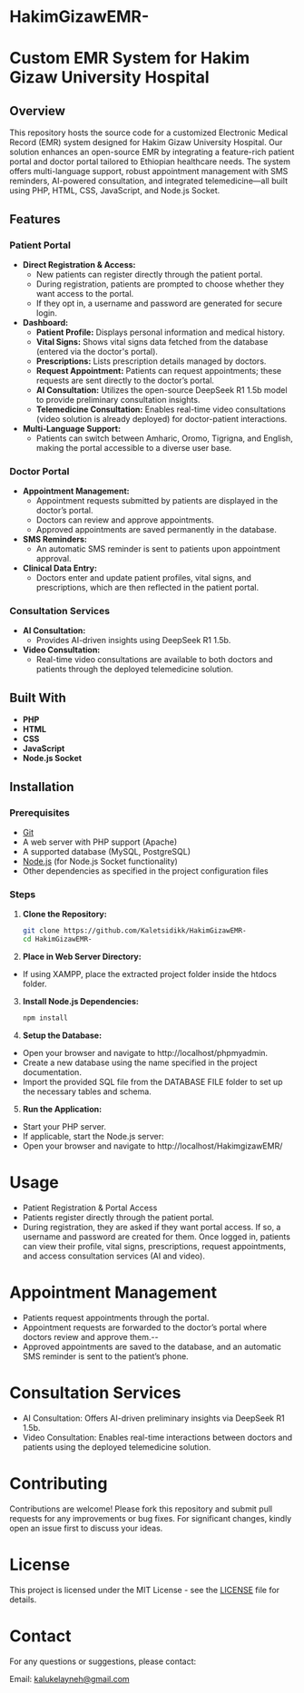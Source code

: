 # HakimGizawEMR-
# Custom EMR System for Hakim Gizaw University Hospital

## Overview

This repository hosts the source code for a customized Electronic Medical Record (EMR) system designed for Hakim Gizaw University Hospital. Our solution enhances an open-source EMR by integrating a feature-rich patient portal and doctor portal tailored to Ethiopian healthcare needs. The system offers multi-language support, robust appointment management with SMS reminders, AI-powered consultation, and integrated telemedicine—all built using PHP, HTML, CSS, JavaScript, and Node.js Socket.

## Features

### Patient Portal
- **Direct Registration & Access:**
  - New patients can register directly through the patient portal.
  - During registration, patients are prompted to choose whether they want access to the portal.
  - If they opt in, a username and password are generated for secure login.
- **Dashboard:**
  - **Patient Profile:** Displays personal information and medical history.
  - **Vital Signs:** Shows vital signs data fetched from the database (entered via the doctor's portal).
  - **Prescriptions:** Lists prescription details managed by doctors.
  - **Request Appointment:** Patients can request appointments; these requests are sent directly to the doctor’s portal.
  - **AI Consultation:** Utilizes the open-source DeepSeek R1 1.5b model to provide preliminary consultation insights.
  - **Telemedicine Consultation:** Enables real-time video consultations (video solution is already deployed) for doctor-patient interactions.
- **Multi-Language Support:**
  - Patients can switch between Amharic, Oromo, Tigrigna, and English, making the portal accessible to a diverse user base.

### Doctor Portal
- **Appointment Management:**
  - Appointment requests submitted by patients are displayed in the doctor’s portal.
  - Doctors can review and approve appointments.
  - Approved appointments are saved permanently in the database.
- **SMS Reminders:**
  - An automatic SMS reminder is sent to patients upon appointment approval.
- **Clinical Data Entry:**
  - Doctors enter and update patient profiles, vital signs, and prescriptions, which are then reflected in the patient portal.

### Consultation Services
- **AI Consultation:**
  - Provides AI-driven insights using DeepSeek R1 1.5b.
- **Video Consultation:**
  - Real-time video consultations are available to both doctors and patients through the deployed telemedicine solution.

## Built With

- **PHP**
- **HTML**
- **CSS**
- **JavaScript**
- **Node.js Socket**

## Installation

### Prerequisites
- [Git](https://git-scm.com/)
- A web server with PHP support (Apache)
- A supported database (MySQL, PostgreSQL)
- [Node.js](https://nodejs.org/) (for Node.js Socket functionality)
- Other dependencies as specified in the project configuration files

### Steps
1. **Clone the Repository:**
   ```bash
   git clone https://github.com/Kaletsidikk/HakimGizawEMR-
   cd HakimGizawEMR-
   
2. **Place in Web Server Directory:**

- If using XAMPP, place the extracted project folder inside the htdocs folder.
3. **Install Node.js Dependencies:**
   ```bash
   npm install

4. **Setup the Database:**

- Open your browser and navigate to http://localhost/phpmyadmin.
- Create a new database using the name specified in the project documentation.
- Import the provided SQL file from the DATABASE FILE folder to set up the necessary tables and schema.

5. **Run the Application:**

- Start your PHP server.
- If applicable, start the Node.js server:
- Open your browser and navigate to http://localhost/HakimgizawEMR/

# Usage
- Patient Registration & Portal Access
- Patients register directly through the patient portal.
- During registration, they are asked if they want portal access. If so, a username and password are created for them.
Once logged in, patients can view their profile, vital signs, prescriptions, request appointments, and access consultation services (AI and video).
# Appointment Management
- Patients request appointments through the portal.
- Appointment requests are forwarded to the doctor’s portal where doctors review and approve them.--
- Approved appointments are saved to the database, and an automatic SMS reminder is sent to the patient’s phone.
# Consultation Services
- AI Consultation: Offers AI-driven preliminary insights via DeepSeek R1 1.5b.
- Video Consultation: Enables real-time interactions between doctors and patients using the deployed telemedicine solution.
# Contributing
Contributions are welcome! Please fork this repository and submit pull requests for any improvements or bug fixes. For significant changes, kindly open an issue first to discuss your ideas.

# License
This project is licensed under the MIT License - see the [LICENSE](https://github.com/Kaletsidikk/HakimGizawEMR-/blob/main/LICENSE) file for details.

# Contact
For any questions or suggestions, please contact:

Email: kalukelayneh@gmail.com
